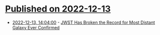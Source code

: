 # [Published on 2022-12-13](index.md)

* [2022-12-13, 14:04:00](https://soylentnews.org/article.pl?sid=22/12/12/1827202&from=rss) - [JWST Has Broken the Record for Most Distant Galaxy Ever Confirmed](https://soylentnews.org/article.pl?sid=22/12/12/1827202&from=rss)
